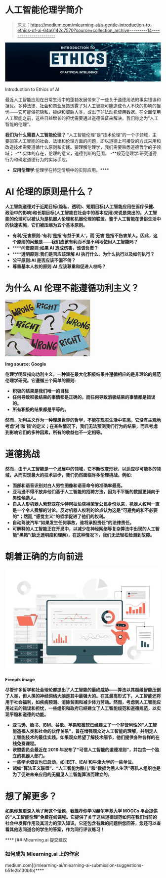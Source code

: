 # 人工智能伦理学简介

> 原文：<https://medium.com/mlearning-ai/a-gentle-introduction-to-ethics-of-ai-64a0142c7570?source=collection_archive---------14----------------------->

![](img/77975aef7bfa0164349675ec08e4ea8e.png)

Introduction to Ethics of AI

最近人工智能应用在日常生活中的蓬勃发展带来了一些关于道德用法的事实错误和担忧。多种法律、社会和商业反馈透露了对人工智能可能造成令人不快的影响的担忧——它可能侵犯隐私，操纵和威胁人类，或出于非法动机使用数据。在全面使用人工智能之前，这些日益增长的担忧需要通过道德保证来解决，我们称之为“人工智能的伦理”。

**我们为什么需要人工智能伦理？** “人工智能伦理”是“技术伦理”的一个子领域，主要回答人工智能的社会、法律和伦理方面的问题，即以道德上可接受的方式采用和改造技术需要遵循什么原则和实践。要理解伦理学，我们需要熟悉道德哲学的子领域；
-**:实体的存在，伦理的意义，道德判断的范围。
-**规范伦理学:研究道德行为和确定道德行为的实际手段。
- **应用伦理学**:伦理学在特定情境中的实际应用。****

# ****AI 伦理的原则是什么？****

****人工智能道德对于近期目标(隐私、透明)、短期目标(人工智能应用在医疗保健、政治中的影响)和长期目标(人工智能在社会中的基本应用)来说是突出的。人工智能的伦理可以被认为是机器人伦理和机器伦理的联盟。鉴于人工智能在世俗生活中的快速实施，它们被压缩为五个基本原则。****

*   ******有利/无害原则:**‘有利’是指‘有益于某人’，而‘无害’是指不伤害某人。因此，这个原则的问题是——我们应该有利而不是不利地使用人工智能吗？****
*   ******问责原则:**如果 AI 造成伤害，谁该负责？****
*   ******透明原则:**我们是否应该理解 AI 执行什么、为什么执行以及如何执行？****
*   ******公平原则**:AI 是否应该不偏不倚？****
*   ****尊重基本人权的原则:AI 应该尊重和促进人权吗？****

# ******为什么 AI 伦理不能遵循功利主义？******

****![](img/457ff1a3b045c016d444bda8bca37cde.png)****

****Img source: Google****

****伦理学明显指向功利主义，一种旨在最大化积极结果并遵循相应的是非理论的规范伦理学研究。它遵循三个简单的原则:****

*   ****积极的结果是我们唯一的目标****
*   ****任何导致积极结果的事情都是正确的，而任何导致消极结果的事情都是错误的。****
*   ****所有积极的结果都是平等的。****

****然而，功利主义作为一种理想世界的哲学，不能在现实生活中实施。它没有主观地考虑‘对’和‘错’的定义；在某些情况下，我们无法预测我们行为的结果，而且考虑到影响它们的多种因素，所有的收益也不一定相等。****

# ****道德挑战****

****然而，由于人工智能是一个发展中的领域，它不断改变形状，以适应尽可能多的领域，从而实现最大的技术进步，我们仍然面临许多伦理挑战。例如:****

*   ****面部和语音识别对白人男性图像和语音命令的准确率最高。****
*   ****亚马逊不得不放弃他们基于人工智能的招聘方法，因为不平衡的数据更倾向于男性候选人。****
*   ****自从人形机器人索菲亚在沙特阿拉伯获得荣誉公民身份以来，机器人权利一直是一个令人费解的讨论。反对机器人权利的论点认为这是“可避免的和不必要的”；然而,“感觉主义”的哲学促进了他们的权利。****
*   ****自动驾驶汽车“如果发生任何事故，谁将承担责任”的法律责任。****
*   ****可解释的人工智能正在开发中，以减少在神经网络等复杂算法中出现的人工智能“黑箱”(缺乏透明度和理解)，在这种情况下，我们无法轻松检测到故障。****

# ****朝着正确的方向前进****

****![](img/e3b64ac052bc874ccb622708b6291754.png)****

****Freepik image****

****尽管许多哲学和社会理论都提出了人工智能的最终威胁——算法以其超级智能压倒了人类，但人类的神经网络大脑是其中最强大的。在其最高形式下，人工智能还将用于社会福利，如疾病预测、消除贫困和减少体力劳动。然而，考虑到人工智能应用过去的错误和担忧，一些组织和政府已经建立了人工智能规范和道德规范，以实现平稳和道德的功能。****

*   ****亚马逊、脸书、IBM、谷歌、苹果和微软已经建立了一个非营利性的“人工智能造福人类和社会的伙伴关系”，旨在增强观众对人工智能的理解，并制定人工智能技术的最佳实践。如果观众希望了解技术细节，他们提供各种各样的在线免费课程。****
*   ****欧盟委员会最近在 2019 年发布了“可信人工智能的道德准则”，并包含一个独立的机器人部门。****
*   ****一些学术倡议也已启动，如 IEET、IEAI 和牛津大学的一些单位。****
*   ****诸如“算法正义联盟”、“人工智能为酷儿”和“数据为黑人生活”等私人组织也是为了促进未来应用的无偏见人工智能算法而建立的。****

# ****想了解更多？****

****如果你想更深入地了解这个话题，我推荐你学习赫尔辛基大学 MOOCs 平台提供的“人工智能伦理”免费在线课程。它提供了关于这些道德规范如何在我们当前的社会中发挥作用及其活力的深入知识。它还包含有趣的问题供您回答，您还可以查看其他志同道合的学生的答案，作为同行评议练习！****

****[](/mlearning-ai/mlearning-ai-submission-suggestions-b51e2b130bfb) [## Mlearning.ai 提交建议

### 如何成为 Mlearning.ai 上的作家

medium.com](/mlearning-ai/mlearning-ai-submission-suggestions-b51e2b130bfb)****